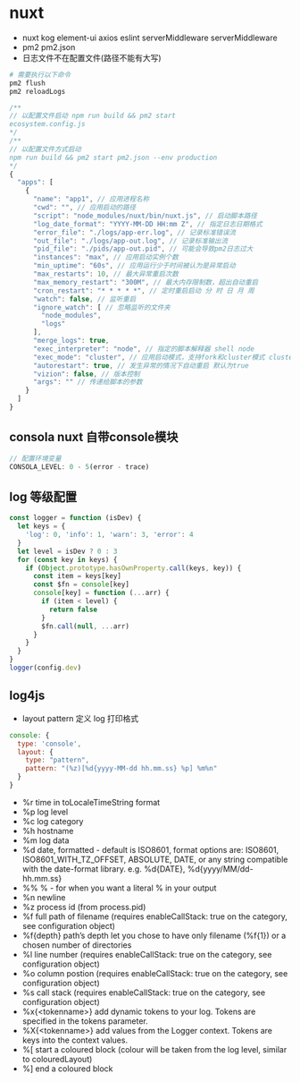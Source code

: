 # nuxt

* nuxt kog element-ui axios eslint serverMiddleware serverMiddleware
* pm2 pm2.json
* 日志文件不在配置文件(路径不能有大写)

```sh
# 需要执行以下命令 
pm2 flush
pm2 reloadLogs
```

```js
/**
// 以配置文件启动 npm run build && pm2 start
ecosystem.config.js
*/
/**
// 以配置文件方式启动
npm run build && pm2 start pm2.json --env production
*/
{
  "apps": [
    {
      "name": "app1", // 应用进程名称
      "cwd": "", // 应用启动的路径
      "script": "node_modules/nuxt/bin/nuxt.js", // 启动脚本路径
      "log_date_format": "YYYY-MM-DD HH:mm Z", // 指定日志日期格式
      "error_file": "./logs/app-err.log", // 记录标准错误流
      "out_file": "./logs/app-out.log", // 记录标准输出流
      "pid_file": "./pids/app-out.pid", // 可能会导致pm2日志过大
      "instances": "max", // 应用启动实例个数
      "min_uptime": "60s", // 应用运行少于时间被认为是异常启动
      "max_restarts": 10, // 最大异常重启次数
      "max_memory_restart": "300M", // 最大内存限制数，超出自动重启
      "cron_restart": "* * * * *", // 定时重启启动 分 时 日 月 周
      "watch": false, // 监听重启
      "ignore_watch": [ // 忽略监听的文件夹
        "node_modules",
        "logs"
      ],
      "merge_logs": true,
      "exec_interpreter": "node", // 指定的脚本解释器 shell node
      "exec_mode": "cluster", // 应用启动模式，支持fork和cluster模式 cluster --> 端口复用模式
      "autorestart": true, // 发生异常的情况下自动重启 默认为true
      "vizion": false, // 版本控制
      "args": "" // 传递给脚本的参数
    }
  ]
}
```

## consola nuxt 自带console模块

```js
// 配置环境变量
CONSOLA_LEVEL: 0 - 5(error - trace)
```

## log 等级配置

```js
const logger = function (isDev) {
  let keys = {
    'log': 0, 'info': 1, 'warn': 3, 'error': 4
  }
  let level = isDev ? 0 : 3
  for (const key in keys) {
    if (Object.prototype.hasOwnProperty.call(keys, key)) {
      const item = keys[key]
      const $fn = console[key]
      console[key] = function (...arr) {
        if (item < level) {
          return false
        }
        $fn.call(null, ...arr)
      }
    }
  }
}
logger(config.dev)
```

## log4js

* layout pattern 定义 log 打印格式

```js
console: {
  type: 'console',
  layout: {
    type: "pattern",
    pattern: "(%z)[%d{yyyy-MM-dd hh.mm.ss} %p] %m%n"
  }
}
```

* %r time in toLocaleTimeString format
* %p log level
* %c log category
* %h hostname
* %m log data
* %d date, formatted - default is ISO8601, format options are: ISO8601, ISO8601_WITH_TZ_OFFSET, ABSOLUTE, DATE, or any string compatible with the date-format library. e.g. %d{DATE}, %d{yyyy/MM/dd-hh.mm.ss}
* %% % - for when you want a literal % in your output
* %n newline
* %z process id (from process.pid)
* %f full path of filename (requires enableCallStack: true on the category, see configuration object)
* %f{depth} path’s depth let you chose to have only filename (%f{1}) or a chosen number of directories
* %l line number (requires enableCallStack: true on the category, see configuration object)
* %o column postion (requires enableCallStack: true on the category, see configuration object)
* %s call stack (requires enableCallStack: true on the category, see configuration object)
* %x{\<tokenname>} add dynamic tokens to your log. Tokens are specified in the tokens parameter.
* %X{\<tokenname>} add values from the Logger context. Tokens are keys into the context values.
* %[ start a coloured block (colour will be taken from the log level, similar to colouredLayout)
* %] end a coloured block
